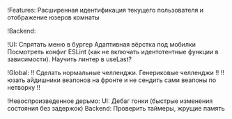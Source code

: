 !Features:
Расширенная идентификация текущего пользователя и отображение юзеров комнаты

!Backend:

!UI:
Спрятать меню в бургер
Адаптивная вёрстка под мобилки
Посмотреть конфиг ESLint (как не включать идентотентные функции в зависимости). Научить линтер в useLast?

!Global:
!! Сделать нормальные челленджи. Генериковые челленджи !!
!! юзать айдишники веапонов на фронте и не сендить сами веапоны по нетворку !!

!Невоспроизведенное дерьмо:
UI: Дебаг гонки (быстрые изменения состояния без задержок)
Backend: Проверить таймеры, жрущие память
